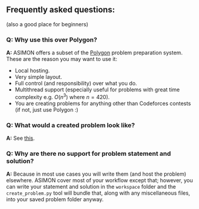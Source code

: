 ## Frequently asked questions:

(also a good place for beginners)


### **Q:** Why use this over Polygon?

**A:** ASIMON offers a subset of the [Polygon](https://polygon.codeforces.com/) problem preparation system. These are the reason you may want to use it:
- Local hosting.
- Very simple layout.
- Full control (and responsibility) over what you do.
- Multithread support (especially useful for problems with great time complexity e.g. $O(n^3)$ where $n=420$).
- You are creating problems for anything other than Codeforces contests (if not, just use Polygon :)



### **Q:** What would a created problem look like?

**A:** See [this](/docs/problem.md).


### **Q:** Why are there no support for problem statement and solution? 

**A:** Because in most use cases you will write them (and host the problem) elsewhere. ASIMON cover most of your workflow except that; however, you can write your statement and solution in the `workspace` folder and the `create_problem.py` tool will bundle that, along with any miscellaneous files, into your saved problem folder anyway.